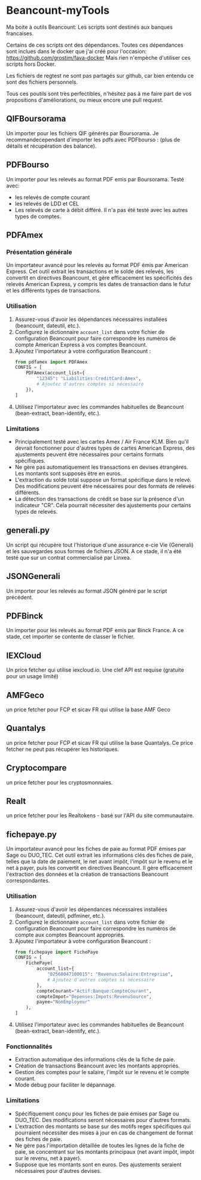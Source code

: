 # Beancount-myTools
Ma boite à outils Beancount: Les scripts sont  destinés aux banques francaises.

Certains de ces scripts ont des dépendances.
Toutes ces dépendances sont inclues dans le docker que j'ai créé pour l'occasion:
https://github.com/grostim/fava-docker
Mais rien n'empèche d'utiliser ces scripts hors Docker.

Les fichiers de regtest ne sont pas partagés sur github, car bien entendu ce sont des fichiers personnels.

Tous ces poutils sont très perfectibles, n'hésitez pas à me faire part de vos propositions d'améliorations, ou mieux encore une pull request.

## QIFBoursorama
Un importer pour les fichiers QIF générés par Boursorama.
Je recommandecependant d'importer les pdfs avec PDFbourso : (plus de détails et récupération des balance).

## PDFBourso
Un importer pour les relevés au format PDF emis par Boursorama.
Testé avec:
- les relevés de compte courant
- les relevés de LDD et CEL
- Les relevés de carte à débit différé.
Il n'a pas été testé avec les autres types de comptes.

## PDFAmex

### Présentation générale
Un importateur avancé pour les relevés au format PDF émis par American Express. Cet outil extrait les transactions et le solde des relevés, les convertit en directives Beancount, et gère efficacement les spécificités des relevés American Express, y compris les dates de transaction dans le futur et les différents types de transactions.

### Utilisation
1. Assurez-vous d'avoir les dépendances nécessaires installées (beancount, dateutil, etc.).
2. Configurez le dictionnaire `account_list` dans votre fichier de configuration Beancount pour faire correspondre les numéros de compte American Express à vos comptes Beancount.
3. Ajoutez l'importateur à votre configuration Beancount :
   ```python
   from pdfamex import PDFAmex
   CONFIG = [
       PDFAmex(account_list={
           "12345": "Liabilities:CreditCard:Amex",
           # Ajoutez d'autres comptes si nécessaire
       }),
   ]
   ```
4. Utilisez l'importateur avec les commandes habituelles de Beancount (bean-extract, bean-identify, etc.).

### Limitations
- Principalement testé avec les cartes Amex / Air France KLM. Bien qu'il devrait fonctionner pour d'autres types de cartes American Express, des ajustements peuvent être nécessaires pour certains formats spécifiques.
- Ne gère pas automatiquement les transactions en devises étrangères. Les montants sont supposés être en euros.
- L'extraction du solde total suppose un format spécifique dans le relevé. Des modifications peuvent être nécessaires pour des formats de relevés différents.
- La détection des transactions de crédit se base sur la présence d'un indicateur "CR". Cela pourrait nécessiter des ajustements pour certains types de relevés.

## generali.py
Un script qui récupère tout l'historique d'une assurance e-cie Vie (Generali) et les sauvegardes sous formes de fichiers JSON.
A ce stade, il n'a été testé que sur un contrat commercialisé par Linxea.

## JSONGenerali
Un importer pour les relevés au format JSON généré par le script précédent.

## PDFBinck
Un importer pour les relevés au format PDF emis par Binck France.
A ce stade, cet importer se contente de classer le fichier.

## IEXCloud
Un price fetcher qui utilise iexcloud.io.
Une clef API est requise (gratuite pour un usage limité)

## AMFGeco
un price fetcher pour FCP et sicav FR qui utilise la base AMF Geco

## Quantalys
un price fetcher pour FCP et sicav FR qui utilise la base Quantalys. Ce price fetcher ne peut pas récupérer les historiques.

## Cryptocompare
un price fetcher pour les cryptosmonnaies.

## Realt
un price fetcher pour les Realtokens - basé sur l'API du site communautaire.

## fichepaye.py
Un importateur avancé pour les fiches de paie au format PDF émises par Sage ou DUO_TEC. Cet outil extrait les informations clés des fiches de paie, telles que la date de paiement, le net avant impôt, l'impôt sur le revenu et le net à payer, puis les convertit en directives Beancount. Il gère efficacement l'extraction des données et la création de transactions Beancount correspondantes.

### Utilisation
1. Assurez-vous d'avoir les dépendances nécessaires installées (beancount, dateutil, pdfminer, etc.).
2. Configurez le dictionnaire `account_list` dans votre fichier de configuration Beancount pour faire correspondre les numéros de compte aux comptes Beancount appropriés.
3. Ajoutez l'importateur à votre configuration Beancount :
   ```python
   from fichepaye import FichePaye
   CONFIG = [
       FichePaye(
           account_list={
               "02568047100015": "Revenus:Salaire:Entreprise",
               # Ajoutez d'autres comptes si nécessaire
           },
           compteCourant="Actif:Banque:CompteCourant",
           compteImpot="Depenses:Impots:RevenuSource",
           payee="NomEmployeur"
       ),
   ]
   ```
4. Utilisez l'importateur avec les commandes habituelles de Beancount (bean-extract, bean-identify, etc.).

### Fonctionnalités
- Extraction automatique des informations clés de la fiche de paie.
- Création de transactions Beancount avec les montants appropriés.
- Gestion des comptes pour le salaire, l'impôt sur le revenu et le compte courant.
- Mode debug pour faciliter le dépannage.

### Limitations
- Spécifiquement conçu pour les fiches de paie émises par Sage ou DUO_TEC. Des modifications seront nécessaires pour d'autres formats.
- L'extraction des montants se base sur des motifs regex spécifiques qui pourraient nécessiter des mises à jour en cas de changement de format des fiches de paie.
- Ne gère pas l'importation détaillée de toutes les lignes de la fiche de paie, se concentrant sur les montants principaux (net avant impôt, impôt sur le revenu, net à payer).
- Suppose que les montants sont en euros. Des ajustements seraient nécessaires pour d'autres devises.
